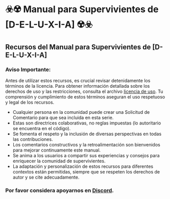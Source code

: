 # ☣️☢️ Manual para Supervivientes de [D-E-L-U-X-I-A] ☢️☣️

## Recursos del Manual para Supervivientes de [D-E-L-U-X-I-A]

### Aviso Importante:
Antes de utilizar estos recursos, es crucial revisar detenidamente los términos de la licencia. Para obtener información detallada sobre los derechos de uso y las restricciones, consulta el archivo [licencia de uso](https://github.com/xZACKYx/Manual-para-supervivientes/blob/main/licencia%20de%20uso). Tu comprensión y cumplimiento de estos términos aseguran el uso respetuoso y legal de los recursos.

- Cualquier persona en la comunidad puede crear una Solicitud de Comentario para que sea incluida en esta serie.
- Estas son directrices colaborativas, no reglas impuestas (lo autoritario se encuentra en el código).
- Se fomenta el respeto y la inclusión de diversas perspectivas en todas las contribuciones.
- Los comentarios constructivos y la retroalimentación son bienvenidos para mejorar continuamente este manual.
- Se anima a los usuarios a compartir sus experiencias y consejos para enriquecer la comunidad de supervivientes.
- La adaptación y personalización de estos recursos para diferentes contextos están permitidas, siempre que se respeten los derechos de autor y se cite adecuadamente.

### Por favor considera apoyarnos en [Discord](https://discord.com/invite/phAkPfbSrQ).
